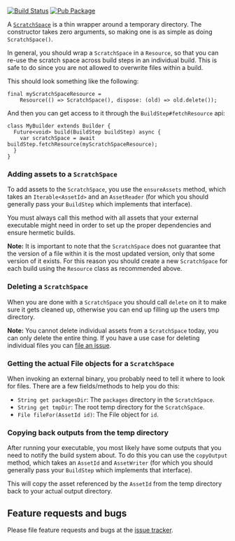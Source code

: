 [![Build Status](https://travis-ci.org/dart-lang/build.svg?branch=master)](https://travis-ci.org/dart-lang/build)
[![Pub Package](https://img.shields.io/pub/v/scratch_space.svg)](https://pub.dev/packages/scratch_space)

A [`ScratchSpace`][dartdoc:ScratchSpace] is a thin wrapper around a temporary
directory. The constructor takes zero arguments, so making one is as simple as
doing `ScratchSpace()`.

In general, you should wrap a `ScratchSpace` in a `Resource`, so that you can
re-use the scratch space across build steps in an individual build. This is
safe to do since you are not allowed to overwrite files within a build.

This should look something like the following:

```
final myScratchSpaceResource =
    Resource(() => ScratchSpace(), dispose: (old) => old.delete());
```

And then you can get access to it through the `BuildStep#fetchResource` api:

```
class MyBuilder extends Builder {
  Future<void> build(BuildStep buildStep) async {
    var scratchSpace = await buildStep.fetchResource(myScratchSpaceResource);
  }
}
```

### Adding assets to a `ScratchSpace`

To add assets to the `ScratchSpace`, you use the `ensureAssets` method, which
takes an `Iterable<AssetId>` and an `AssetReader` (for which you should
generally pass your `BuildStep` which implements that interface).

You must always call this method with all assets that your external executable
might need in order to set up the proper dependencies and ensure hermetic
builds.

**Note:** It is important to note that the `ScratchSpace` does not guarantee
that the version of a file within it is the most updated version, only that
some version of it exists. For this reason you should create a new
`ScratchSpace` for each build using the `Resource` class as recommended above.

### Deleting a `ScratchSpace`

When you are done with a `ScratchSpace` you should call `delete` on it to make
sure it gets cleaned up, otherwise you can end up filling up the users tmp
directory.

**Note:** You cannot delete individual assets from a `ScratchSpace` today, you
can only delete the entire thing. If you have a use case for deleting
individual files you can [file an issue][tracker].

### Getting the actual File objects for a `ScratchSpace`

When invoking an external binary, you probably need to tell it where to look
for files. There are a few fields/methods to help you do this:

  * `String get packagesDir`: The `packages` directory in the `ScratchSpace`.
  * `String get tmpDir`: The root temp directory for the `ScratchSpace`.
  * `File fileFor(AssetId id)`: The File object for `id`.

### Copying back outputs from the temp directory

After running your executable, you most likely have some outputs that you
need to notify the build system about. To do this you can use the `copyOutput`
method, which takes an `AssetId` and `AssetWriter` (for which you should
generally pass your `BuildStep` which implements that interface).

This will copy the asset referenced by the `AssetId` from the temp directory
back to your actual output directory.

## Feature requests and bugs

Please file feature requests and bugs at the [issue tracker][tracker].

[tracker]: https://github.com/dart-lang/build/issues
[dartdoc:ScratchSpace]: https://pub.dev/documentation/scratch_space/latest/scratch_space/ScratchSpace-class.html
